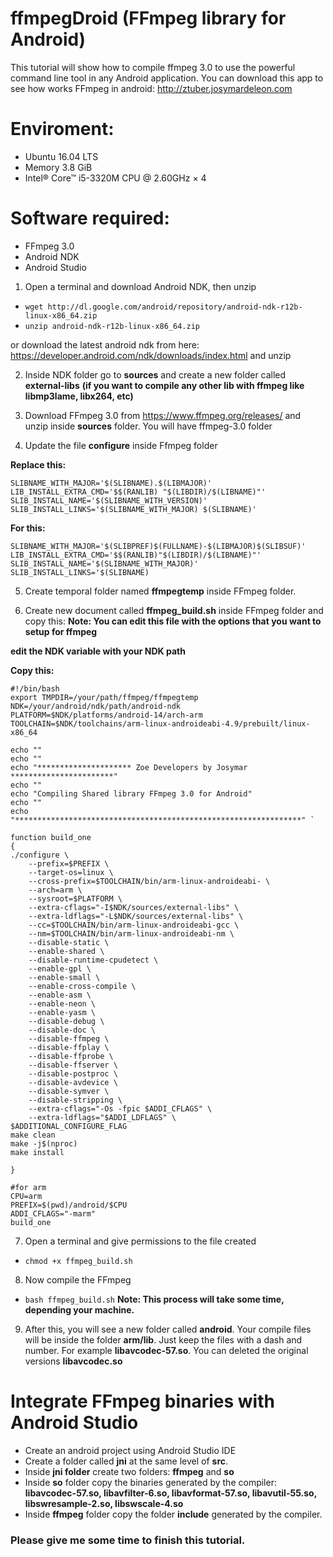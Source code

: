 # ffmpegDroid (FFmpeg library for Android)

This tutorial will show how to compile ffmpeg 3.0 to use the powerful command line tool in any Android application. You can download this app to see how works FFmpeg in android: http://ztuber.josymardeleon.com

# Enviroment:
* Ubuntu 16.04 LTS
* Memory 3.8 GiB
* Intel® Core™ i5-3320M CPU @ 2.60GHz × 4

# Software required:
* FFmpeg 3.0
* Android NDK
* Android Studio


1. Open a terminal and download Android NDK, then unzip
* `wget http://dl.google.com/android/repository/android-ndk-r12b-linux-x86_64.zip`
* `unzip android-ndk-r12b-linux-x86_64.zip` 

or download the latest android ndk from here: https://developer.android.com/ndk/downloads/index.html and unzip



2. Inside NDK folder go to **sources** and create a new folder called **external-libs** **(if you want to compile any other lib with ffmpeg like libmp3lame, libx264, etc)**



3. Download FFmpeg 3.0 from https://www.ffmpeg.org/releases/ and unzip inside 
**sources** folder. You will have ffmpeg-3.0 folder



4. Update the file **configure** inside Ffmpeg folder

**Replace this:**

```
SLIBNAME_WITH_MAJOR='$(SLIBNAME).$(LIBMAJOR)'
LIB_INSTALL_EXTRA_CMD='$$(RANLIB) "$(LIBDIR)/$(LIBNAME)"'
SLIB_INSTALL_NAME='$(SLIBNAME_WITH_VERSION)'
SLIB_INSTALL_LINKS='$(SLIBNAME_WITH_MAJOR) $(SLIBNAME)'
```

**For this:**

```
SLIBNAME_WITH_MAJOR='$(SLIBPREF)$(FULLNAME)-$(LIBMAJOR)$(SLIBSUF)'  
LIB_INSTALL_EXTRA_CMD='$$(RANLIB)"$(LIBDIR)/$(LIBNAME)"'  
SLIB_INSTALL_NAME='$(SLIBNAME_WITH_MAJOR)'  
SLIB_INSTALL_LINKS='$(SLIBNAME)
```


5. Create temporal folder named **ffmpegtemp** inside FFmpeg folder.



6. Create new document called **ffmpeg_build.sh** inside FFmpeg folder and copy this:
**Note: You can edit this file with the options that you want to setup for ffmpeg**

**edit the NDK variable with your NDK path**

**Copy this:**
```
#!/bin/bash
export TMPDIR=/your/path/ffmpeg/ffmpegtemp
NDK=/your/android/ndk/path/android-ndk
PLATFORM=$NDK/platforms/android-14/arch-arm
TOOLCHAIN=$NDK/toolchains/arm-linux-androideabi-4.9/prebuilt/linux-x86_64

echo ""
echo ""
echo "********************* Zoe Developers by Josymar ***********************"
echo ""
echo "Compiling Shared library FFmpeg 3.0 for Android"
echo ""
echo "****************************************************************" `

function build_one
{
./configure \
    --prefix=$PREFIX \
    --target-os=linux \
    --cross-prefix=$TOOLCHAIN/bin/arm-linux-androideabi- \
    --arch=arm \
    --sysroot=$PLATFORM \
    --extra-cflags="-I$NDK/sources/external-libs" \
    --extra-ldflags="-L$NDK/sources/external-libs" \
    --cc=$TOOLCHAIN/bin/arm-linux-androideabi-gcc \
    --nm=$TOOLCHAIN/bin/arm-linux-androideabi-nm \
    --disable-static \
    --enable-shared \
    --disable-runtime-cpudetect \
    --enable-gpl \
    --enable-small \
    --enable-cross-compile \
    --enable-asm \
    --enable-neon \
    --enable-yasm \
    --disable-debug \
    --disable-doc \
    --disable-ffmpeg \
    --disable-ffplay \
    --disable-ffprobe \
    --disable-ffserver \
    --disable-postproc \
    --disable-avdevice \
    --disable-symver \
    --disable-stripping \
    --extra-cflags="-Os -fpic $ADDI_CFLAGS" \
    --extra-ldflags="$ADDI_LDFLAGS" \
$ADDITIONAL_CONFIGURE_FLAG
make clean
make -j$(nproc)
make install

}

#for arm 
CPU=arm
PREFIX=$(pwd)/android/$CPU 
ADDI_CFLAGS="-marm"
build_one
```


7. Open a terminal and give permissions to the file created 
* `chmod +x ffmpeg_build.sh`



8. Now compile the FFmpeg 
* `bash ffmpeg_build.sh`
**Note: This process will take some time, depending your machine.**



9. After this, you will see a new folder called **android**. Your compile files will be inside the folder **arm/lib**. Just keep the files with a dash and number. For example **libavcodec-57.so**. You can deleted the original versions **libavcodec.so**



# Integrate FFmpeg binaries with Android Studio

* Create an android project using Android Studio IDE
* Create a folder called **jni** at the same level of **src**.
* Inside **jni folder** create two folders: **ffmpeg** and **so**
* Inside **so** folder copy the binaries generated by the compiler: **libavcodec-57.so, libavfilter-6.so, libavformat-57.so, libavutil-55.so, libswresample-2.so, libswscale-4.so**
* Inside **ffmpeg** folder copy the folder **include** generated by the compiler.



### Please give me some time to finish this tutorial.


